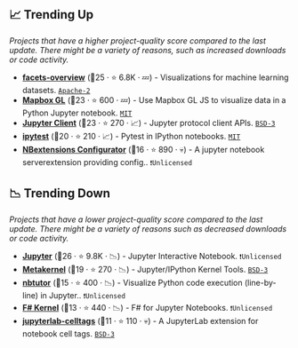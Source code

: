## 📈 Trending Up

_Projects that have a higher project-quality score compared to the last update. There might be a variety of reasons, such as increased downloads or code activity._

- <b><a href="https://github.com/PAIR-code/facets">facets-overview</a></b> (🥈25 ·  ⭐ 6.8K · 💤) - Visualizations for machine learning datasets. <code><a href="http://bit.ly/3nYMfla">Apache-2</a></code>
- <b><a href="https://github.com/mapbox/mapboxgl-jupyter">Mapbox GL</a></b> (🥈23 ·  ⭐ 600 · 💤) - Use Mapbox GL JS to visualize data in a Python Jupyter notebook. <code><a href="http://bit.ly/34MBwT8">MIT</a></code>
- <b><a href="https://github.com/jupyter/jupyter_client">Jupyter Client</a></b> (🥈23 ·  ⭐ 270 · 📈) - Jupyter protocol client APIs. <code><a href="http://bit.ly/3aKzpTv">BSD-3</a></code>
- <b><a href="https://github.com/chmp/ipytest">ipytest</a></b> (🥈20 ·  ⭐ 210 · 📈) - Pytest in IPython notebooks. <code><a href="http://bit.ly/34MBwT8">MIT</a></code>
- <b><a href="https://github.com/Jupyter-contrib/jupyter_nbextensions_configurator">NBextensions Configurator</a></b> (🥉16 ·  ⭐ 890 · 💀) - A jupyter notebook serverextension providing config.. <code>❗Unlicensed</code>

## 📉 Trending Down

_Projects that have a lower project-quality score compared to the last update. There might be a variety of reasons such as decreased downloads or code activity._

- <b><a href="https://github.com/jupyter/notebook">Jupyter</a></b> (🥇26 ·  ⭐ 9.8K · 📉) - Jupyter Interactive Notebook. <code>❗Unlicensed</code>
- <b><a href="https://github.com/Calysto/metakernel">Metakernel</a></b> (🥈19 ·  ⭐ 270 · 📉) - Jupyter/IPython Kernel Tools. <code><a href="http://bit.ly/3aKzpTv">BSD-3</a></code>
- <b><a href="https://github.com/lgpage/nbtutor">nbtutor</a></b> (🥉15 ·  ⭐ 400 · 📉) - Visualize Python code execution (line-by-line) in Jupyter.. <code>❗Unlicensed</code>
- <b><a href="https://github.com/fsprojects/IfSharp">F# Kernel</a></b> (🥉13 ·  ⭐ 440 · 📉) - F# for Jupyter Notebooks. <code>❗Unlicensed</code>
- <b><a href="https://github.com/jupyterlab/jupyterlab-celltags">jupyterlab-celltags</a></b> (🥉11 ·  ⭐ 110 · 💀) - A JupyterLab extension for notebook cell tags. <code><a href="http://bit.ly/3aKzpTv">BSD-3</a></code>

